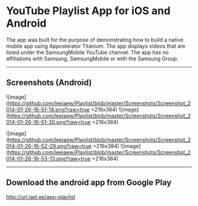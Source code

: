 YouTube Playlist App for iOS and Android
===

The app was built for the purpose of demonstrating how to build a native mobile app using Appcelerator Titanium. The app displays videos that are listed under the SamsungMobile YouTube channel. The app has no affiliations with Samsung, SamsungMobile or with the Samsung Group.

---

Screenshots (Android)
---

![image](https://github.com/leejaew/Playlist/blob/master/Screenshots/Screenshot_2014-01-26-16-51-14.png?raw=true =216x384) ![image](https://github.com/leejaew/Playlist/blob/master/Screenshots/Screenshot_2014-01-26-16-51-30.png?raw=true =216x384) 

![image](https://github.com/leejaew/Playlist/blob/master/Screenshots/Screenshot_2014-01-26-16-52-29.png?raw=true =216x384) ![image](https://github.com/leejaew/Playlist/blob/master/Screenshots/Screenshot_2014-01-26-16-53-13.png?raw=true =216x384)

---

Download the android app from Google Play
---
http://url.jael.ee/app-playlist
